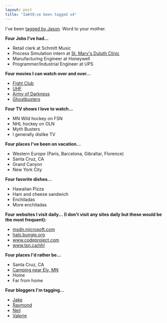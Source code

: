 ```yaml
---
layout: post
title: "I&#39;ve been tagged x4"
---
```


<p>I've been <a target="_blank" href="http://www.jasonbock.net/JB/Default.aspx?blog=entry.1a68dd6982f24eebb799dfa8f23407dd">tagged by Jason</a>.  Word to your   mother.</p>
  
<p><b>Four Jobs I've had...</b> </p>
  
<p> 
<ul> 
<li>Retail clerk at Schmitt Music</li> 
<li>Process Simulation intern at <a href="http://www.smdc.org/" target="_blank">St. Mary's Duluth Clinic</a></li> 
<li>Manufacturing Engineer at Honeywell</li> 
<li>Programmer/Industrial Engineer at UPS</li> </ul> </p>
  
<p> <b>Four movies I can watch over and over...</b> </p>
  
<p> 
<ul> 
<li><a href="http://www.imdb.com/title/tt0137523/" target="_blank">Fight Club</a></li> 
<li><a href="http://www.imdb.com/title/tt0098546/" target="_blank">UHF</a></li> 
<li><a href="http://www.imdb.com/title/tt0106308/" target="_blank">Army of Darkness</a></li> 
<li><a href="http://www.imdb.com/title/tt0087332/" target="_blank">Ghostbusters</a></li> </ul> </p>
  
<p> <b>Four TV shows I love to watch...</b> </p>
  
<p> 
<ul> 
<li>MN Wild hockey on FSN</li> 
<li>NHL hockey on OLN</li> 
<li>Myth Busters</li> 
<li>I generally dislike TV</li> </ul> </p>
  
<p> <b>Four places I've been on vacation...</b> </p>
  
<p> 
<ul> 
<li>Western Europe (Paris, Barcelona, Gibraltar, Florence)</li> 
<li>Santa Cruz, CA</li> 
<li>Grand Canyon</li> 
<li>New York City</li> </ul> </p>
  
<p> <b>Four favorite dishes...</b> </p>
  
<p> 
<ul> 
<li>Hawaiian Pizza</li> 
<li>Ham and cheese sandwich</li> 
<li>Enchiladas</li> 
<li>More enchiladas</li> </ul> </p>
  
<p> <b>Four websites I visit daily... (I don't visit any sites daily but these would be the most frequent):</b> </p>
  
<p> 
<ul> 
<li><a href="http://msdn.microsoft.com" target="_blank">msdn.microsoft.com</a></li> 
<li><a href="http://halo.bungie.org" target="_blank">halo.bungie.org</a></li> 
<li><a href="http://www.codeproject.com" target="_blank">www.codeproject.com</a></li> 
<li><a href="http://www.tsn.ca/nhl" target="_blank">www.tsn.ca/nhl</a></li> </ul> </p>
  
<p> <b>Four places I'd rather be...</b> </p>
  
<p> 
<ul> 
<li>Santa Cruz, CA</li> 
<li><a   href="http://maps.google.com/maps?f=q&amp;sll=47.831365,-92.024231&amp;sspn=0.14013,0.280838&amp;hl=en&amp;q=bear+head+lake+state+park,+mn&amp;cid=47831365,-92024  231,12057740142820587956&amp;li=lmd&amp;z=14&amp;t=k" target="_blank">Camping near Ely, MN</a></li> 
<li>Home</li> 
<li>Far from home</li> </ul> </p>
  
<p> <b>Four bloggers I'm tagging...</b> </p>
  
<p> 
<ul> 
<li><a href="http://www.thoughtstoblog.com" target="_blank">Jake</a></li> 
<li><a href="http://iwkid.blogspot.com" target="_blank">Raymond</a></li> 
<li><a href="http://www.justaddcode.com/blog" target="_blank">Neil</a></li> 
<li><a href="http://valcsgal.blogspot.com" target="_blank">Valerie</a></li> </ul> </p>
  
